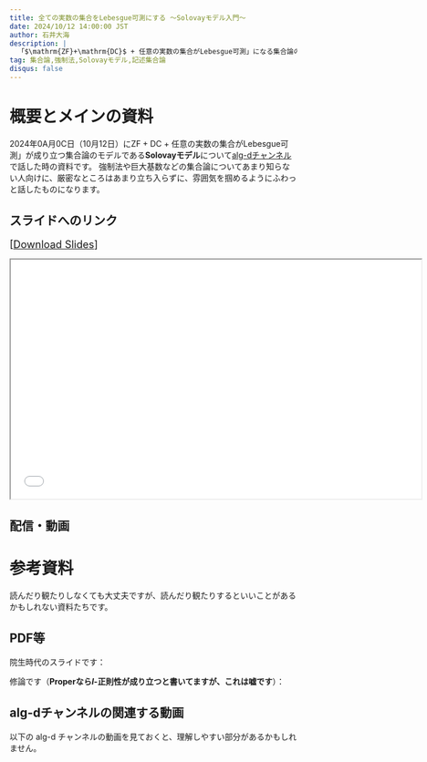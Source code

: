 ```yaml
---
title: 全ての実数の集合をLebesgue可測にする 〜Solovayモデル入門〜
date: 2024/10/12 14:00:00 JST
author: 石井大海
description: |
  「$\mathrm{ZF}+\mathrm{DC}$ + 任意の実数の集合がLebesgue可測」になる集合論のモデル**Solovayモデル**について[alg-dチャンネル](https://www.youtube.com/@alg-dx)で喋った時の資料です。
tag: 集合論,強制法,Solovayモデル,記述集合論
disqus: false
---
```


# 概要とメインの資料

2024年0A月0C日（10月12日）に$\mathrm{ZF}+\mathrm{DC}$ + 任意の実数の集合がLebesgue可測」が成り立つ集合論のモデルである**Solovayモデル**について[alg-dチャンネル](https://www.youtube.com/@alg-dx)で話した時の資料です。
強制法や巨大基数などの集合論についてあまり知らない人向けに、厳密なところはあまり立ち入らずに、雰囲気を掴めるようにふわっと話したものになります。

## スライドへのリンク

<span style="font-size: large">[[Download Slides](./solovay-model-algd.pdf)]</span>

<div class="embed w-100 my-4 justify-content-center row py-0">
<div class="embed-responsive embed-responsive-16by9 col-md-10 col-12 align-self-center">
<iframe title="pdfjs-default-viewer"
  src="./solovay-model-algd.pdf"
  width="720px"
  height="420px">
</iframe>
</div>
</div>

## 配信・動画

[](youtube:EHWPpIB8FCQ)

# 参考資料

読んだり観たりしなくても大丈夫ですが、読んだり観たりするといいことがあるかもしれない資料たちです。

## PDF等

院生時代のスライドです：

[](http://www.slideshare.net/konn/ss-50957683)
[](http://www.slideshare.net/konn/lebesgue-solovayshelah)

修論です（**Properなら$I$-正則性が成り立つと書いてますが、これは嘘です**）：

[](https://konn-san.com/math/regularity-and-inaccessible.html)

## alg-dチャンネルの関連する動画

以下の alg-d チャンネルの動画を見ておくと、理解しやすい部分があるかもしれません。

[](youtube:KJlZxdrhK-0)
[](youtube:toukvpjnAtU)
[](youtube:z7jXyjFnjfU)
